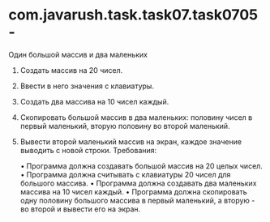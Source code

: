 # com.javarush.task.task07.task0705-
Один большой массив и два маленьких


1. Создать массив на 20 чисел.
2. Ввести в него значения с клавиатуры.
3. Создать два массива на 10 чисел каждый.
4. Скопировать большой массив в два маленьких: половину чисел в первый маленький, вторую половину во второй маленький.
5. Вывести второй маленький массив на экран, каждое значение выводить с новой строки.
Требования:

    •
    Программа должна создавать большой массив на 20 целых чисел.
    •
    Программа должна считывать с клавиатуры 20 чисел для большого массива.
    •
    Программа должна создавать два маленьких массива на 10 чисел каждый.
    •
    Программа должна скопировать одну половину большого массива в первый маленький, а вторую - во второй и вывести его на экран.
